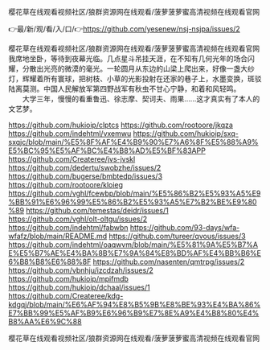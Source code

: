 樱花草在线观看视频社区/狼群资源网在线观看/菠萝菠萝蜜高清视频在线观看官网

👉最/新/观/看/入/口/👉https://github.com/yesenew/nsj-nsjpa/issues/2

樱花草在线观看视频社区/狼群资源网在线观看/菠萝菠萝蜜高清视频在线观看官网我席地坐卧，等待到夜幕光临。几点星斗吊挂天涯，在不知有几何光年的场合闪耀，分散出光亮的微漠的毫光。一轮圆月从东边的山梁上爬出来，好像一盏大纱灯，辉耀着所有寰球，把树枝、小草的光影投射在还家的巷子上，水墨变换，斑驳陆离莫测。中国人民解放军第四野战军有秋虫不甘心宁静，和着和风轻鸣。
　　大学三年，慢慢的看重鲁迅、徐志摩、契诃夫、雨果……这才真实有了本人的文艺梦。


https://github.com/hukioip/clptcs
https://github.com/rootoore/jkqza
https://github.com/indehtml/vxemwu
https://github.com/hukioip/sxq-sxqjc/blob/main/%E5%8F%AF%E4%B9%90%E7%A6%8F%E5%88%A9%E5%BC%95%E5%AF%BC%E4%B8%AD%E5%BF%83APP
https://github.com/Createree/jvs-jvskl
https://github.com/dedertu/swobzhe/issues/2
https://github.com/bugerse/bmbtedp/issues/3
https://github.com/rootoore/kloieg
https://github.com/vghl/fcewbp/blob/main/%E5%86%B2%E5%93%A5%E9%BB%91%E6%96%99%E5%86%B2%E5%93%A5%E7%B2%BE%E9%80%89
https://github.com/temestas/deidr/issues/1
https://github.com/vghl/olt-oltgu/issues/2
https://github.com/indehtml/fabwbn
https://github.com/93-days/wfa-wfafz/blob/main/README.md
https://github.com/tureer/qvous/issues/3
https://github.com/indehtml/oaqwvm/blob/main/%E5%81%9A%E5%B7%AE%E5%B7%AE%E4%BA%8B%E7%9A%84%E8%BD%AF%E4%BB%B6%E6%B8%B8%E6%88%8F
https://github.com/nasenten/qmtrpg/issues/2
https://github.com/vbnhju/izcdzah/issues/2
https://github.com/hukioip/mpifmdb
https://github.com/hukioip/dchaal/issues/1
https://github.com/Createree/kdg-kdgqj/blob/main/%E6%AF%94%E8%B5%9B%E8%BE%93%E4%BA%86%E7%BB%99%E5%AF%B9%E6%96%B9%E7%8E%A9%E4%B8%80%E4%B8%AA%E6%9C%88

樱花草在线观看视频社区/狼群资源网在线观看/菠萝菠萝蜜高清视频在线观看官网
